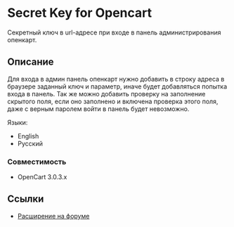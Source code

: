 # Secret Key for Opencart

Секретный ключ в url-адресе при входе в панель администрирования опенкарт.

## Описание

Для входа в админ панель опенкарт нужно добавить в строку адреса в браузере заданный ключ и параметр, иначе будет добавляться попытка входа в панель. Так же можно добавить проверку на заполнение скрытого поля, если оно заполнено и включена проверка этого поля, даже с верным паролем войти в панель будет невозможно.

Языки:
- English
- Русский


### Совместимость
- OpenCart 3.0.3.x

## Ссылки
- [Расширение на форуме](https://forum.opencart.name/resources/114/)